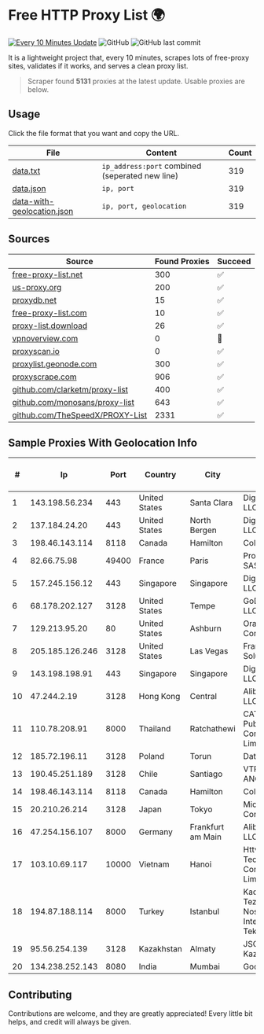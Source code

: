 
# Free HTTP Proxy List 🌍

[![Every 10 Minutes Update](https://github.com/mertguvencli/http-proxy-list/actions/workflows/main.yml/badge.svg?branch=main)](https://github.com/mertguvencli/http-proxy-list/actions/workflows/main.yml)
![GitHub](https://img.shields.io/github/license/mertguvencli/http-proxy-list)
![GitHub last commit](https://img.shields.io/github/last-commit/mertguvencli/http-proxy-list)

It is a lightweight project that, every 10 minutes, scrapes lots of free-proxy sites, validates if it works, and serves a clean proxy list.


> Scraper found **5131** proxies at the latest update. Usable proxies are below.

## Usage

Click the file format that you want and copy the URL.


|File|Content|Count|
|----|-------|-----|
|[data.txt](https://raw.githubusercontent.com/mertguvencli/http-proxy-list/main/proxy-list/data.txt)|`ip_address:port` combined (seperated new line)|319|
|[data.json](https://raw.githubusercontent.com/mertguvencli/http-proxy-list/main/proxy-list/data.json)|`ip, port`|319|
|[data-with-geolocation.json](https://raw.githubusercontent.com/mertguvencli/http-proxy-list/main/proxy-list/data-with-geolocation.json)|`ip, port, geolocation`|319|

## Sources

|Source|Found Proxies|Succeed|
|------|-------------|-------|
|[free-proxy-list.net](https://free-proxy-list.net)|300|✅|
|[us-proxy.org](https://www.us-proxy.org)|200|✅|
|[proxydb.net](http://proxydb.net)|15|✅|
|[free-proxy-list.com](https://free-proxy-list.com/?page=&port=&type%5B%5D=http&type%5B%5D=https&up_time=0&search=Search)|10|✅|
|[proxy-list.download](https://www.proxy-list.download/HTTP)|26|✅|
|[vpnoverview.com](https://vpnoverview.com/privacy/anonymous-browsing/free-proxy-servers)|0|🚫|
|[proxyscan.io](https://www.proxyscan.io)|0|✅|
|[proxylist.geonode.com](https://proxylist.geonode.com/api/proxy-list?limit=300&page=1&sort_by=lastChecked&sort_type=desc&protocols=http,https)|300|✅|
|[proxyscrape.com](https://api.proxyscrape.com/v2/?request=displayproxies&protocol=http&timeout=10000&country=all&ssl=all&anonymity=all)|906|✅|
|[github.com/clarketm/proxy-list](https://raw.githubusercontent.com/clarketm/proxy-list/master/proxy-list-raw.txt)|400|✅|
|[github.com/monosans/proxy-list](https://raw.githubusercontent.com/monosans/proxy-list/main/proxies/http.txt)|643|✅|
|[github.com/TheSpeedX/PROXY-List](https://raw.githubusercontent.com/TheSpeedX/PROXY-List/master/http.txt)|2331|✅|


## Sample Proxies With Geolocation Info

|#|Ip|Port|Country|City|Internet Service Provider|
|-|--|----|-------|----|-------------------------|
|1|143.198.56.234|443|United States|Santa Clara|DigitalOcean, LLC|
|2|137.184.24.20|443|United States|North Bergen|DigitalOcean, LLC|
|3|198.46.143.114|8118|Canada|Hamilton|ColoCrossing|
|4|82.66.75.98|49400|France|Paris|Proxad / Free SAS|
|5|157.245.156.12|443|Singapore|Singapore|DigitalOcean, LLC|
|6|68.178.202.127|3128|United States|Tempe|GoDaddy.com, LLC|
|7|129.213.95.20|80|United States|Ashburn|Oracle Corporation|
|8|205.185.126.246|3128|United States|Las Vegas|FranTech Solutions|
|9|143.198.198.91|443|Singapore|Singapore|DigitalOcean, LLC|
|10|47.244.2.19|3128|Hong Kong|Central|Alibaba.com LLC|
|11|110.78.208.91|8000|Thailand|Ratchathewi|CAT Telecom Public Company Limited|
|12|185.72.196.11|3128|Poland|Torun|Data Space|
|13|190.45.251.189|3128|Chile|Santiago|VTR BANDA ANCHA S.A.|
|14|198.46.143.114|8118|Canada|Hamilton|ColoCrossing|
|15|20.210.26.214|3128|Japan|Tokyo|Microsoft Corporation|
|16|47.254.156.107|8000|Germany|Frankfurt am Main|Alibaba.com LLC|
|17|103.10.69.117|10000|Vietnam|Hanoi|Httvserver Technology Company Limited|
|18|194.87.188.114|8000|Turkey|Istanbul|Kadir Huseyin Tezcan Nosspeed Internet Teknolojileri|
|19|95.56.254.139|3128|Kazakhstan|Almaty|JSC Kazakhtelecom|
|20|134.238.252.143|8080|India|Mumbai|Google LLC|



## Contributing

Contributions are welcome, and they are greatly appreciated! Every
little bit helps, and credit will always be given.

